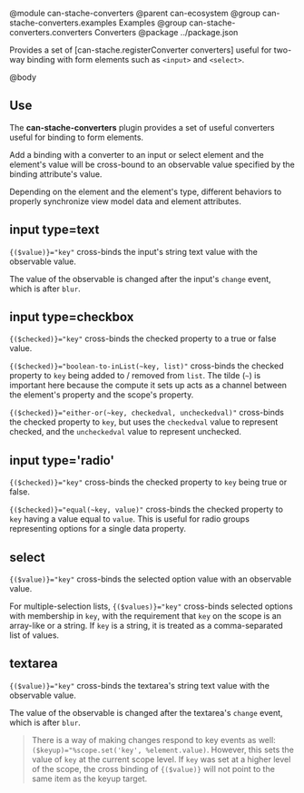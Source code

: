 @module can-stache-converters
@parent can-ecosystem
@group can-stache-converters.examples Examples
@group can-stache-converters.converters Converters
@package ../package.json

Provides a set of [can-stache.registerConverter converters] useful for two-way binding with form elements such as `<input>` and `<select>`.

@body

## Use

The **can-stache-converters** plugin provides a set of useful converters useful for binding to form elements.

Add a binding with a converter to an input or select element and
the element's value will be cross-bound to an observable value specified by the binding attribute's value.

Depending on the element and the element's type, different behaviors to properly synchronize view model data
and element attributes.

## input type=text

`{($value)}="key"` cross-binds the input's string text value with the observable value.

The value of the observable is changed after the input's `change` event,
which is after `blur`.

## input type=checkbox

`{($checked)}="key"` cross-binds the checked property to a true or false value.

`{($checked)}="boolean-to-inList(~key, list)"` cross-binds the checked property to `key` being added to / removed from `list`.  The tilde (`~`) is important here because the compute it sets up acts as a channel between the element's property and the scope's property.

`{($checked)}="either-or(~key, checkedval, uncheckedval)"` cross-binds the checked property to `key`, but uses the `checkedval`
value to represent checked, and the `uncheckedval` value to represent unchecked.

## input type='radio'

`{($checked)}="key"` cross-binds the checked property to `key` being true or false.

`{($checked)}="equal(~key, value)"` cross-binds the checked property to `key` having a value equal to `value`. This is useful for radio groups representing options for a single data property.

## select

`{($value)}="key"` cross-binds the selected option value with an observable value.

For multiple-selection lists, `{($values)}="key"` cross-binds selected options with membership in `key`, with the requirement that `key` on the scope is an array-like or a string.  If `key` is a string, it is treated as a comma-separated list of values.

## textarea

`{($value)}="key"` cross-binds the textarea's string text value with the observable value.

The value of the observable is changed after the textarea's `change` event,
which is after `blur`.

> There is a way of making changes respond to key events as well: `($keyup)="%scope.set('key', %element.value)`.  However, this  sets the value of `key` at the current scope level.  If `key` was set at a higher level of the scope, the cross binding of `{($value)}` will not point to the same item as the keyup target.

